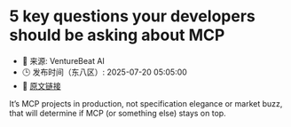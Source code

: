 # 5 key questions your developers should be asking about MCP
- 📅 来源: VentureBeat AI
- 🕒 发布时间（东八区）: 2025-07-20 05:05:00
- 🔗 [原文链接](https://venturebeat.com/ai/5-key-questions-your-developers-should-be-asking-about-mcp/)

It’s MCP projects in production, not specification elegance or market buzz, that will determine if MCP (or something else) stays on top.